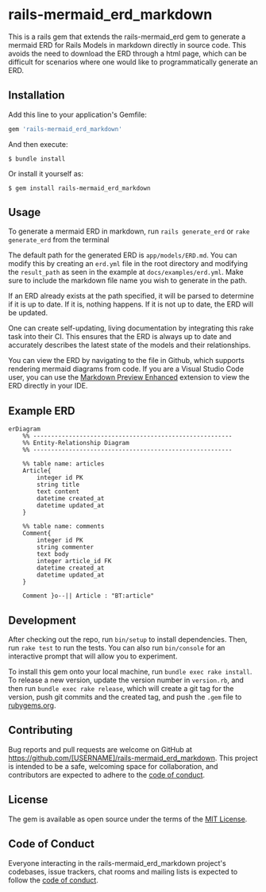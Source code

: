 # rails-mermaid_erd_markdown

This is a rails gem that extends the rails-mermaid_erd gem to generate a mermaid ERD for Rails Models in markdown directly in source code. This avoids the need to download the ERD through a html page, which can be difficult for scenarios where one would like to programmatically generate an ERD.

## Installation

Add this line to your application's Gemfile:

```ruby
gem 'rails-mermaid_erd_markdown'
```

And then execute:

    $ bundle install

Or install it yourself as:

    $ gem install rails-mermaid_erd_markdown

## Usage

To generate a mermaid ERD in markdown, run `rails generate_erd` or `rake generate_erd` from the terminal

The default path for the generated ERD is `app/models/ERD.md`. You can modify this by creating an `erd.yml` file in the root directory
and modifying the `result_path` as seen in the example at `docs/examples/erd.yml`. Make sure to include the markdown file name you 
wish to generate in the path. 

If an ERD already exists at the path specified, it will be parsed to determine if it is up to date. If it is, nothing happens. If it 
is not up to date, the ERD will be updated. 

One can create self-updating, living documentation by integrating this rake task into their CI. This ensures that the ERD is always up 
to date and accurately describes the latest state of the models and their relationships.

You can view the ERD by navigating to the file in Github, which supports rendering mermaid diagrams from code. If you are a Visual 
Studio Code user, you can use the [Markdown Preview Enhanced](https://marketplace.visualstudio.com/items?itemName=shd101wyy.markdown-preview-enhanced) extension to view the ERD directly in your IDE. 

## Example ERD

```mermaid
erDiagram
    %% --------------------------------------------------------
    %% Entity-Relationship Diagram
    %% --------------------------------------------------------

    %% table name: articles
    Article{
        integer id PK 
        string title  
        text content  
        datetime created_at  
        datetime updated_at  
    }

    %% table name: comments
    Comment{
        integer id PK 
        string commenter  
        text body  
        integer article_id FK 
        datetime created_at  
        datetime updated_at  
    }

    Comment }o--|| Article : "BT:article"
```

## Development

After checking out the repo, run `bin/setup` to install dependencies. Then, run `rake test` to run the tests. You can also run `bin/console` for an interactive prompt that will allow you to experiment.

To install this gem onto your local machine, run `bundle exec rake install`. To release a new version, update the version number in `version.rb`, and then run `bundle exec rake release`, which will create a git tag for the version, push git commits and the created tag, and push the `.gem` file to [rubygems.org](https://rubygems.org).

## Contributing

Bug reports and pull requests are welcome on GitHub at https://github.com/[USERNAME]/rails-mermaid_erd_markdown. This project is intended to be a safe, welcoming space for collaboration, and contributors are expected to adhere to the [code of conduct](https://github.com/[USERNAME]/rails-mermaid_erd_markdown/blob/master/CODE_OF_CONDUCT.md).

## License

The gem is available as open source under the terms of the [MIT License](https://opensource.org/licenses/MIT).

## Code of Conduct

Everyone interacting in the rails-mermaid_erd_markdown project's codebases, issue trackers, chat rooms and mailing lists is expected to follow the [code of conduct](https://github.com/[USERNAME]/rails-mermaid_erd_markdown/blob/master/CODE_OF_CONDUCT.md).
